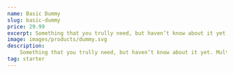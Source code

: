 ```yaml
---
name: Basic Dummy
slug: basic-dummy
price: 29.99
excerpt: Something that you trully need, but haven’t know about it yet
image: images/products/dummy.svg
description:
    Something that you trully need, but haven’t know about it yet. Multiple winner of Community Awarads.
tag: starter
---
```

